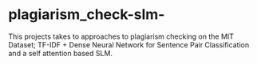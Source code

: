 # plagiarism_check-slm-
This projects takes to approaches to plagiarism checking on the MIT Dataset; 
TF-IDF + Dense Neural Network for Sentence Pair Classification and a self attention based SLM.
